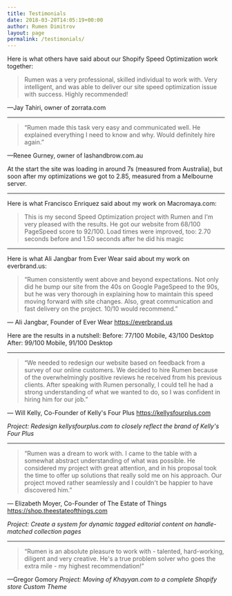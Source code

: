 ```yaml
---
title: Testimonials
date: 2018-03-20T14:05:19+00:00
author: Rumen Dimitrov
layout: page
permalink: /testimonials/
---
```



Here is what others have said about our Shopify Speed Optimization work together:
>Rumen was a very professional, skilled individual to work with. Very intelligent, and was able to deliver our site speed optimization issue with success. Highly recommended!

—Jay Tahiri, owner of zorrata.com

----

> “Rumen made this task very easy and communicated well. He explained everything I need to know and why. Would definitely hire again.”

—Renee Gurney, owner of lashandbrow.com.au

At the start the site was loading in around 7s (measured from Australia), but soon after my optimizations we got to 2.85, measured from a Melbourne server.

----

Here is what Francisco Enriquez said about my work on Macromaya.com:

> This is my second Speed Optimization project with Rumen and I'm very pleased with the results. He got our website from 68/100 PageSpeed score to 92/100. Load times were improved, too: 2.70 seconds before and 1.50 seconds after he did his magic


----

Here is what Ali Jangbar from Ever Wear said about my work on everbrand.us:


<blockquote>“Rumen consistently went above and beyond expectations. Not only did he bump our site from the 40s on Google PageSpeed to the 90s, but he was very thorough in explaining how to maintain this speed moving forward with site changes. Also, great communication and fast delivery on the project. 10/10 would recommend.”</blockquote>
— Ali Jangbar,
Founder of Ever Wear
<a href="https://everbrand.us/?ref=braiv" rel="noopener" target="_blank">https://everbrand.us</a>

Here are the results in a nutshell:
Before: 77/100 Mobile, 43/100 Desktop
After: 99/100 Mobile, 91/100 Desktop


<hr />

<blockquote>“We needed to redesign our website based on feedback from a survey of our online customers. We decided to hire Rumen because of the overwhelmingly positive reviews he received from his previous clients. After speaking with Rumen personally, I could tell he had a strong understanding of what we wanted to do, so I was confident in hiring him for our job.”</blockquote>
— Will Kelly,
Co-Founder of Kelly's Four Plus
<a href="https://kellysfourplus.com/?ref=braiv" rel="noopener" target="_blank">https://kellysfourplus.com</a>

<em>Project: Redesign kellysfourplus.com to closely reflect the brand of Kelly's Four Plus </em>

<hr />

<blockquote>“Rumen was a dream to work with. I came to the table with a somewhat abstract understanding of what was possible. He considered my project with great attention, and in his proposal took the time to offer up solutions that really sold me on his approach. Our project moved rather seamlessly and I couldn't be happier to have discovered him.”</blockquote>
— Elizabeth Moyer,
Co-Founder of The Estate of Things
<a href="https://shop.theestateofthings.com/?ref=braiv" rel="noopener" target="_blank">https://shop.theestateofthings.com</a>

<em>Project: Create a system for dynamic tagged editorial content on handle-matched collection pages</em>

<hr />

<blockquote>“Rumen is an absolute pleasure to work with - talented, hard-working, diligent and very creative. He's a true problem solver who goes the extra mile - my highest recommendation!”</blockquote>
—Gregor Gomory
<em>Project: Moving of Khayyan.com to a complete Shopify store Custom Theme</em>